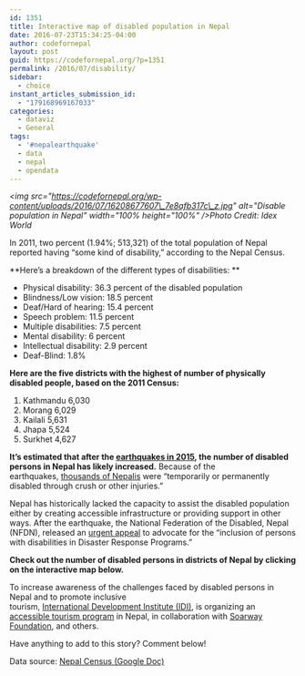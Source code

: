 ```yaml
---
id: 1351
title: Interactive map of disabled population in Nepal
date: 2016-07-23T15:34:25-04:00
author: codefornepal
layout: post
guid: https://codefornepal.org/?p=1351
permalink: /2016/07/disability/
sidebar:
  - choice
instant_articles_submission_id:
  - "179168969167033"
categories:
  - dataviz
  - General
tags:
  - '#nepalearthquake'
  - data
  - nepal
  - opendata
---
```

_<img src="https://codefornepal.org/wp-content/uploads/2016/07/16208677607\_7e8afb317c\_z.jpg" alt="Disable population in Nepal" width="100% height="100%" />Photo Credit: Idex World_

In 2011, two percent (1.94%; 513,321) of the total population of Nepal reported having &#8220;some kind of disability,&#8221; according to the Nepal Census.

**Here&#8217;s a breakdown of the different types of disabilities: **

  * Physical disability: 36.3 percent of the disabled population
  * Blindness/Low vision: 18.5 percent
  * Deaf/Hard of hearing: 15.4 percent
  * Speech problem: 11.5 percent
  * Multiple disabilities: 7.5 percent
  * Mental disability: 6 percent
  * Intellectual disability: 2.9 percent
  * Deaf-Blind: 1.8%

**Here are the five districts with the highest of number of physically disabled people, based on the 2011 Census:**

  1. Kathmandu 6,030
  2. Morang 6,029
  3. Kailali 5,631
  4. Jhapa 5,524
  5. Surkhet 4,627

**It&#8217;s estimated that after the [earthquakes in 2015](https://codefornepal.org/en/2015/04/map-of-reported-nepalearthquake-deaths/), the number of disabled persons in Nepal has likely increased.** Because of the earthquakes, [thousands of Nepalis](http://nepal.iom.int/jupgrade/index.php/en/earthquake-response/20-cat-latest-news/186-restoring-dignity-to-disabled-people-in-post-quake-nepal) were &#8220;temporarily or permanently disabled through crush or other injuries.&#8221;

Nepal has historically lacked the capacity to assist the disabled population either by creating accessible infrastructure or providing support in other ways. After the earthquake, the National Federation of the Disabled, Nepal (NFDN), released an [urgent appeal](http://www.nfdn.org.np/appeal) to advocate for the &#8220;inclusion of persons with disabilities in Disaster Response Programs.&#8221;

**Check out the number of disabled persons in districts of Nepal by clicking on the interactive map below.**



To increase awareness of the challenges faced by disabled persons in Nepal and to promote inclusive tourism, [International Development Institute (IDI)](https://www.facebook.com/internationaldevelopmentinstitute/?fref=ts), is organizing an [accessible tourism program](https://www.facebook.com/events/246902759024817/) in Nepal, in collaboration with [Soarway Foundation](https://www.soarway.org/), and others.

Have anything to add to this story? Comment below!

Data source: [Nepal Census (Google Doc)](https://docs.google.com/spreadsheets/d/1R1xS5l7cD7cOGVGfV1vX-h8NZg42MBLNTcscn3rwaWk/edit#gid=1617623937)